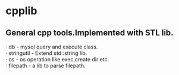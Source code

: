 # cpplib

## General cpp tools.Implemented with STL lib.

· db - mysql query and execute class.  
· stringutil - Extend std::string lib.  
· os - os operation like exec,create dir etc.  
· filepath - a lib to parse filepath.  
